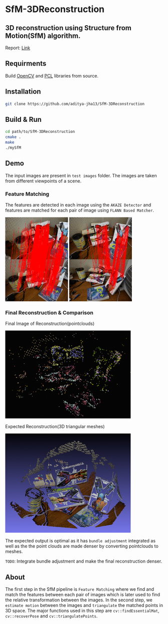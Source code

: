 # SfM-3DReconstruction
## 3D reconstruction using Structure from Motion(SfM) algorithm.

Report: [Link](https://docs.google.com/document/d/12FPLzRIO8AhcV78BXjLcLoiL17x3lf_6GzaUwWQ54Pc/edit?usp=sharing)

## Requirments

Build [OpenCV](https://gist.github.com/Mahedi-61/804a663b449e4cdb31b5fea96bb9d561) and [PCL](https://pcl.readthedocs.io/projects/tutorials/en/master/) libraries from source.

## Installation

```bash
git clone https://github.com/aditya-jha13/SfM-3DReconstruction
```

## Build & Run

```bash
cd path/to/SfM-3DReconstruction
cmake .
make
./mySfM
```
## Demo

The input images are present in `test images` folder. The images are taken from different viewpoints of a scene.

### Feature Matching

The features are detected in each image using the `AKAZE Detector` and features are matched for each pair of image using `FLANN Based Matcher`.

<img src="results/matched1.png" alt="1" width="200"/>

<img src="results/matched7.png" alt="1" width="200"/>

### Final Reconstruction & Comparison

Final Image of Reconstruction(pointclouds)

<img src="results/reality.png" alt="1" width="400"/>

Expected Reconstruction(3D triangular meshes)

<img src="results/expectation.png" alt="1" width="400"/>

The expected output is optimal as it has `bundle adjustment` integrated as well as the the point clouds are made denser by converting pointclouds to meshes.

`TODO`: Integrate bundle adjustment and make the final reconstruction denser.

## About

The first step in the SfM pipeline is `Feature Matching` where we find and match the features between each pair of images which is later used to find the relative transformation between the images. In the second step, we `estimate motion` between the images and `triangulate` the matched points in 3D space. The major functions used in this step are `cv::findEssentialMat`, `cv::recoverPose` and `cv::triangulatePoints`.
